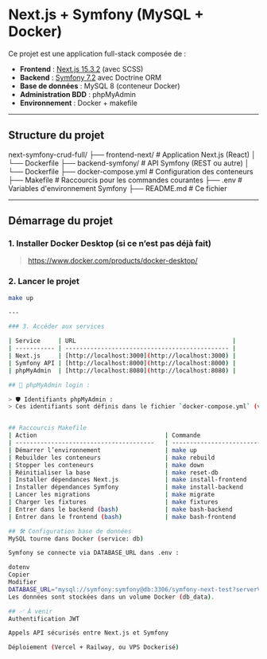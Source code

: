# Next.js + Symfony (MySQL + Docker)

Ce projet est une application full-stack composée de :

- **Frontend** : [Next.js 15.3.2](https://nextjs.org/) (avec SCSS)
- **Backend** : [Symfony 7.2](https://symfony.com/) avec Doctrine ORM
- **Base de données** : MySQL 8 (conteneur Docker)
- **Administration BDD** : phpMyAdmin
- **Environnement** : Docker + makefile

---

## Structure du projet

next-symfony-crud-full/
├── frontend-next/ # Application Next.js (React)
│ └── Dockerfile
├── backend-symfony/ # API Symfony (REST ou autre)
│ └── Dockerfile
├── docker-compose.yml # Configuration des conteneurs
├── Makefile # Raccourcis pour les commandes courantes
├── .env # Variables d'environnement Symfony
├── README.md # Ce fichier


---

## Démarrage du projet

### 1. Installer Docker Desktop (si ce n’est pas déjà fait)
> https://www.docker.com/products/docker-desktop/

### 2. Lancer le projet

```bash
make up

--- 

### 3. Accéder aux services

| Service     | URL                                            |
| ----------- | ---------------------------------------------- |
| Next.js     | [http://localhost:3000](http://localhost:3000) |
| Symfony API | [http://localhost:8000](http://localhost:8000) |
| phpMyAdmin  | [http://localhost:8080](http://localhost:8080) |

## 🔑 phpMyAdmin login :

> 🛡️ Identifiants phpMyAdmin :
> Ces identifiants sont définis dans le fichier `docker-compose.yml` (variables d’environnement du service `db`). Ne pas exposer en production.


## Raccourcis Makefile
| Action	                                | Commande                  |
| ---------------------------------------   | ------------------------- |                            
| Démarrer l’environnement	                | make up                   |
| Rebuilder les conteneurs	                | make rebuild              |
| Stopper les conteneurs	                | make down                 |
| Réinitialiser la base	                    | make reset-db             |
| Installer dépendances Next.js	            | make install-frontend     |
| Installer dépendances Symfony	            | make install-backend      |
| Lancer les migrations	                    | make migrate              |
| Charger les fixtures	                    | make fixtures             |
| Entrer dans le backend (bash)	            | make bash-backend         |   
| Entrer dans le frontend (bash)	        | make bash-frontend        |

## 🛠️ Configuration base de données
MySQL tourne dans Docker (service: db)

Symfony se connecte via DATABASE_URL dans .env :

dotenv
Copier
Modifier
DATABASE_URL="mysql://symfony:symfony@db:3306/symfony-next-test?serverVersion=8.0"
Les données sont stockées dans un volume Docker (db_data).

## ✅ À venir
Authentification JWT

Appels API sécurisés entre Next.js et Symfony

Déploiement (Vercel + Railway, ou VPS Dockerisé)